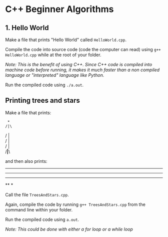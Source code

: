 # C++ Beginner Algorithms

## 1. Hello World
Make a file that prints "Hello World" called `HelloWorld.cpp`.

Compile the code into source code (code the computer can read) using `g++ HelloWorld.cpp` while at the root of your folder. 

*Note: This is the benefit of using C++. Since C++ code is compiled into machine code before running, it makes it much faster than a non compiled language or "interpreted" language like Python.*

Run the compiled code using `./a.out`.

## Printing trees and stars
Make a file that prints:

     *
    /|\
   / | \
  /  |  \
 /   |   \
/____|____\

and then also prints:

*****
****
***
**
*

Call the file `TreesAndStars.cpp`.

Again, compile the code by running `g++ TreesAndStars.cpp` from the command line within your folder.

Run the compiled code using `a.out`.

*Note: This could be done with either a for loop or a while loop*
